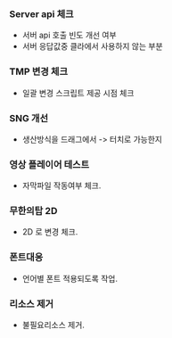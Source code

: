 


### Server api  체크
 - 서버 api 호출 빈도 개선 여부
 - 서버 응답값중 클라에서 사용하지 않는 부분


### TMP 변경 체크
- 일괄 변경 스크립트 제공 시점 체크


### SNG 개선
- 생산방식을 드래그에서 -> 터치로 가능한지


### 영상 플레이어 테스트
- 자막파일 작동여부 체크.


### 무한의탑 2D 
- 2D 로 변경 체크.


### 폰트대응
- 언어별 폰트 적용되도록 작업.


### 리소스 제거
- 불필요리소스 제거. 